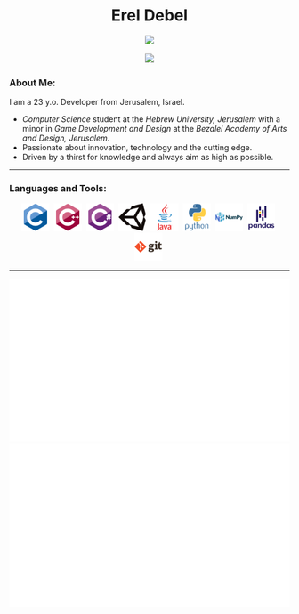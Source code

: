 <h1 align='center'>
  Erel Debel
</h1>

<p align='center'>
  <a href="https://www.linkedin.com/in/erel-debel-a8a7a01b9/">
    <img src="https://img.shields.io/badge/linkedin-%230077B5.svg?&style=for-the-badge&logo=linkedin&logoColor=white" />
  </a> 
</p>

<p align='center'>
  <a href="https://ereldebel.itch.io/"><img src="https://leafo.net/igjc-presentation/itchio-logo.png" width=110/></a>
</p>

### About Me:
I am a 23 y.o. Developer from Jerusalem, Israel.

- _Computer Science_ student at the _Hebrew University, Jerusalem_ with a minor in _Game Development and Design_ at the _Bezalel Academy of Arts and Design, Jerusalem_.
- Passionate about innovation, technology and the cutting edge.
- Driven by a thirst for knowledge and always aim as high as possible.

---

### Languages and Tools:

<p align='center'>
  <img src="https://github.com/devicons/devicon/blob/master/icons/c/c-original.svg" title="C" alt="C" width="50" height="50" background-color="white"/>&nbsp;
  <img src="https://github.com/devicons/devicon/blob/master/icons/cplusplus/cplusplus-original.svg" title="C++" alt="C++" width="50" height="50"/>&nbsp;
  <img src="https://github.com/devicons/devicon/blob/master/icons/csharp/csharp-original.svg" title="C#" alt="C#" width="50" height="50"/>&nbsp;
  <img src="https://github.com/devicons/devicon/blob/master/icons/unity/unity-original.svg" title="Unity" alt="Unity" width="50" height="50"/>&nbsp;
  <img src="https://github.com/devicons/devicon/blob/master/icons/java/java-original-wordmark.svg" title="Java" alt="Java" width="50" height="50"/>&nbsp;
  <img src="https://github.com/devicons/devicon/blob/master/icons/python/python-original-wordmark.svg" title="Python" alt="Python" width="50" height="50"/>&nbsp;
  <img src="https://github.com/devicons/devicon/blob/master/icons/numpy/numpy-original-wordmark.svg" title="Numpy" alt="Numpy" width="50" height="50"/>&nbsp;
  <img src="https://github.com/devicons/devicon/blob/master/icons/pandas/pandas-original-wordmark.svg" title="Pandas" alt="Pandas" width="50" height="50"/>&nbsp;
  <img src="https://github.com/devicons/devicon/blob/master/icons/git/git-original-wordmark.svg" title="Git" **alt="Git" width="50" height="50"/>&nbsp;
</p>

---

<p align='center'>
  <a href="https://github.com/jstrieb/github-stats"><img src="https://github.com/ereldebel/github-stats/blob/master/generated/overview.svg"></a>
  <a href="https://github.com/jstrieb/github-stats"><img src="https://github.com/ereldebel/github-stats/blob/master/generated/languages.svg"></a>
</p>
